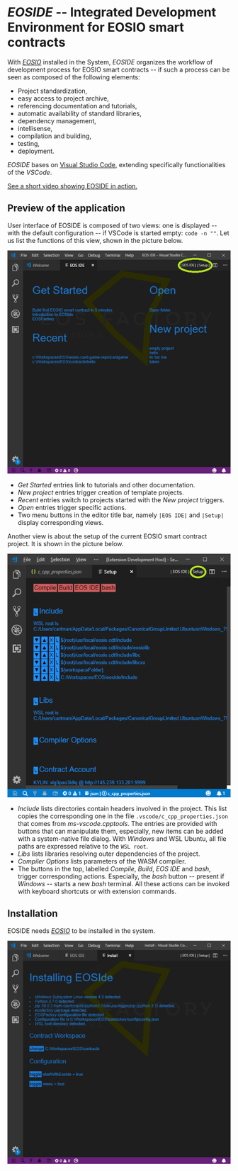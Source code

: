 # *EOSIDE* -- Integrated Development Environment for EOSIO smart contracts

 With [*EOSIO*](https://github.com/eosio) installed in the System, *EOSIDE* organizes the workflow of development process for EOSIO smart contracts -- if such a process can be seen as composed of the following elements:

* Project standardization,
* easy access to project archive,
* referencing documentation and tutorials,
* automatic availability of standard libraries,
* dependency management,
* intellisense,
* compilation and building,
* testing,
* deployment.

*EOSIDE* bases on [Visual Studio Code](https://code.visualstudio.com/), extending specifically functionalities of the *VSCode*.

[See a short video showing EOSIDE in action.]("https://eosfactory.io/eoside/html/_static/five_minutes.mp4)

## Preview of the application

User interface of EOSIDE is composed of two views: one is displayed -- with the default configuration -- if VSCode is started empty: `code -n ""`. Let us list the functions of this view, shown in the picture below.

![Get Started view](docs/images/get_started.png)

* *Get Started* entries link to tutorials and other documentation.
* *New project* entries trigger creation of template projects.
* *Recent* entries switch to projects started with the *New project* triggers.
* *Open* entries trigger specific actions.
* Two menu buttons in the editor title bar, namely `|EOS IDE|` and `|Setup|` display corresponding views.


Another view is about the setup of the current EOSIO smart contract project. It is shown in the picture below.

![Setup view](docs/images/setup.png)

* *Include* lists directories contain headers involved in the project. This list copies the corresponding one in the file `.vscode/c_cpp_properties.json` that comes from *ms-vscode.cpptools*. The entries are provided with buttons that can manipulate them, especially, new items can be added with a system-native file dialog. With *Windows* and WSL Ubuntu, all file paths are expressed relative to the `WSL root`.
* *Libs* lists libraries resolving outer dependencies of the project.
* *Compiler Options* lists parameters of the WASM compiler.
* The buttons in the top, labelled *Compile*, *Build*, *EOS IDE* and *bash*, trigger corresponding actions. Especially, the *bash* button -- present if *Windows* -- starts a new *bash* terminal. All these actions can be invoked with keyboard shortcuts or with extension commands.

## Installation

EOSIDE needs [*EOSIO*](https://github.com/eosio) to be installed in the system.

![Setup view](docs/images/install.png)

